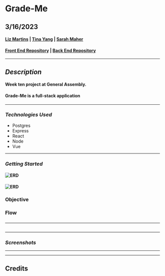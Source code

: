 # Grade-Me

## **3/16/2023**

#### [Liz Martins]() | [Tina Yang]() | [Sarah Maher]()

#### [Front End Repository]() | [Back End Repository ]()

---

## **_Description_**

#### Week ten project at General Assembly.

#### Grade-Me is a full-stack application

####

---

### **_*Technologies Used*_**

- Postgres
- Express
- React
- Node
- Vue

---

### **_Getting Started_**

#### ![ERD]()

#### ![ERD]()

### **Objective**

###

### **Flow**

###

---

##

---

### **_Screenshots_**

---

---

## **Credits**
